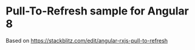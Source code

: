 # Pull-To-Refresh sample for Angular 8

Based on https://stackblitz.com/edit/angular-rxjs-pull-to-refresh



